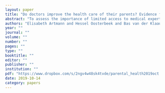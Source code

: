 ```yaml
---
layout: paper
title: "Do doctors improve the health care of their parents? Evidence from admission lotteries"
abstract: "To assess the importance of limited access to medical expertise, we exploit admission lotteries to medical school in the Netherlands to estimate the causal effects of having a child who is a doctor on parents’ health outcomes. We use data on health care use and mortality of parents of 22,000 lottery participants. Results reject that health outcomes of doctors’ parents differ from those of non-doctors’ parents. This suggests that easy, in- formal access to medical expertise is not an important driver of differences in health care use and mortality. This is consistent with institutions that provide equal health care for all."
authors: "Elisabeth Artmann and Hessel Oosterbeek and Bas van der Klaauw"
year: ""
journal: ""
volume: ""
number: ""
pages: ""
type: ""
booktitle: ""
editor: ""
publisher: ""
institution: ""
pdf: "https://www.dropbox.com/s/2ngv4w48sk4tvde/parental_health2019oct.pdf?dl=0"
date: 2019-10-14
category: papers
---
```

